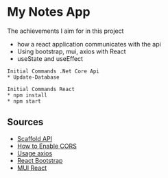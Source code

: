 ﻿# My Notes App

The achievements I aim for in this project

* how a react application communicates with the api
* Using bootstrap, mui, axios with React
* useState and useEffect

```
Initial Commands .Net Core Api
* Update-Database
```

```
Initial Commands React
* npm install
* npm start
```



## Sources

* [Scaffold API](https://docs.microsoft.com/en-us/aspnet/core/tutorials/first-web-api?view=aspnetcore-5.0&tabs=visual-studio#scaffold-a-controller-1)
* [How to Enable CORS](https://docs.microsoft.com/en-us/aspnet/core/security/cors?view=aspnetcore-5.0)
* [Usage axios](https://www.npmjs.com/package/axios)
* [React Bootstrap](https://react-bootstrap.github.io/)
* [MUI React](https://mui.com/getting-started/usage/)